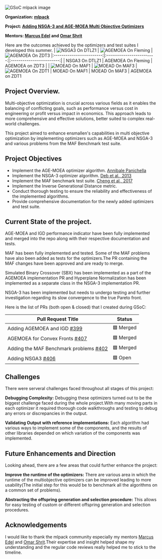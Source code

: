 ![GSoC mlpack image](src/gsoc-mlpack.png)

**Organization: [mlpack](https://github.com/mlpack)**

**Project: [Adding NSGA-3 and AGE-MOEA Multi Objective Optimizers](https://summerofcode.withgoogle.com/programs/2024/projects/CIHE5bCy)**

**Mentors: [Marcus Edel](https://github.com/zoq) and [Omar Shrit](https://github.com/shrit)**


Here are the outcomes achieved by the optimizers and test suites I developed this summer.
| ![NSGA3 On DTLZ1](src/dtlz1.png) | ![AGEMOEA On Fleming](src/fleming.png) | ![AGEMOEA On ZDT3](src/ZDT3.png) 
|:-------------------------:|:-------------------------:|:-------------------------:|
| NSGA3 On DTLZ1 | AGEMOEA On Fleming | AGEMOEA on ZDT3 |
| ![MOEAD On MAF1](src/MAF1.png) | ![MOEAD On MAF3](src/MAF3.png) | ![AGEMOEA On ZDT1](src/ZDT.png)
| MOEAD On MAF1 | MOEAD On MAF3 | AGEMOEA on ZDT1

## Project Overview.

Multi-objective optimization is crucial across various fields as it enables the balancing of conflicting goals, such as performance versus cost in engineering or profit versus impact in economics. This approach leads to more comprehensive and effective solutions, better suited to complex real-world challenges.


This project aimed to enhance ensmallen's capabilities in multi objective optimization by implementing optimizers such as AGE-MOEA and NSGA-3 and various problems from the MAF Benchmark test suite. 

## Project Objectives

- Implement the AGE-MOEA optimizer algorithm. [Annibale Panichella](https://doi.org/10.1145/3321707.3321839)
- Implement the NSGA-3 optimizer algorithm. [Deb et al., 2013](https://www.egr.msu.edu/~kdeb/papers/k2012009.pdf)
- Implement the MAF benchmark test suite. [Cheng et al., 2017](https://www.researchgate.net/publication/315446832_A_benchmark_test_suite_for_evolutionary_many-objective_optimization)
- Implement the Inverse Generational Distance metric.
- Conduct thorough testing to ensure the reliability and effectiveness of the implemented algorithms.
- Provide comprehensive documentation for the newly added optimizers and test suite.

## Current State of the project.

AGE-MOEA and IGD performance indicator have been fully implemented and merged into the repo along with their respective documentation and tests.

MAF has been fully implemented and tested. Some of the MAF problems have also been added as tests for the optimizers.The PR containing the MAF changes have been approved and are ready to merge.

Simulated Binary Crossover (SBX) has been implemented as a part of the AGEMOEA implementation PR and Hyperplane Normalization has been implemented as a separate class in the NSGA-3 implementation PR.

NSGA-3 has been implemented but needs to undergo testing and further investigation regarding its slow convergence to the true Pareto front.

Here is the list of PRs (both open & closed) that I created during GSoC:

|Pull Request Title|Status|
|---|---|
| Adding AGEMOEA and IGD [#399](https://github.com/mlpack/ensmallen/pull/399)|:purple_square: Merged|
| AGEMOEA for Convex Fronts [#407](https://github.com/mlpack/ensmallen/pull/407)|:purple_square: Merged|
| Adding the MAF Benchmark problems [#402](https://github.com/mlpack/ensmallen/pull/402)|:purple_square: Merged|
| Adding NSGA3 [#406](https://github.com/mlpack/ensmallen/pull/406)|:green_square: Open|


## Challenges
There were serveral challenges faced throughout all stages of this project: 

**Debugging Complexity:** Debugging these optimizers turned out to be the biggest challenge faced during the whole project.With many moving parts in each optimizer it required thorough code walkthroughs and testing to debug any errors or discrepancies in the output.

**Validating Output with reference implementations:** Each algorithm had various ways to implement some of the components, and the results of other libraries depended on which variation of the components was implemented.

## Future Enhancements and Direction

Looking ahead, there are a few areas that could further enhance the project:

**Improve the runtime of the optimizers:** There are various area in which the runtime of the multiobjective optimizers can be improved leading to more usability(The initial step for this would be to benchmark all the algorithms on a common set of problems).

**Abstracting the offspring generation and selection procedure:** This allows for easy testing of custom or different offspring generation and selection procedures.

## Acknowledgements

I would like to thank the mlpack community especially my mentors [Marcus Edel](https://github.com/zoq) and [Omar Shrit](https://github.com/shrit).Their expertise and insight helped shape my understanding and the regular code reviews really helped me to stick to the timeline.

